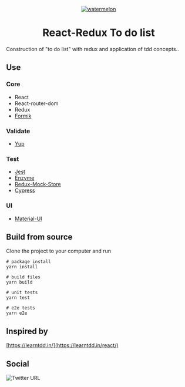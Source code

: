 <p align="center">
	<a href="https://github.com/Linusar/react-redux-tdd-todolist"  target="_blank">
	<img  align="center"  alt="watermelon"  src="https://github.com/Linusar/react-redux-tdd-todolist/src/images/pineapple.png.png"  />
	</a>
</p>

<h1 align="center">React-Redux To do list </h1>

<p>Construction of "to do list" with redux and application of tdd concepts..</p>

<h2>Use</h2>

<p>
<h3> Core </h3>

- React
- React-router-dom
- Redux
- [Formik](https://jaredpalmer.com/formik/)
  </p>

<p>

<p>
<h3> Validate </h3>

- [Yup](https://github.com/jquense/yup)

 </p>

<p>

<h3> Test </h3>

- [Jest](https://jestjs.io/)
- [Enzyme](https://airbnb.io/enzyme/)
- [Redux-Mock-Store](https://github.com/dmitry-zaets/redux-mock-store)
- [Cypress](https://www.cypress.io/)
  </p>

<p>

<h3> UI </h3>

- [Material-UI](https://material-ui.com)
  </p>

<h2>Build from source</h2>

Clone the project to your computer and run

```
# package install
yarn install

# build files
yarn build

# unit tests
yarn test

# e2e tests
yarn e2e

```

<h2>Inspired by</h2>

<p>

[https://learntdd.in/](https://learntdd.in/react/)

</p>

<h2>Social</h2>
<img  alt="Twitter URL"  src="https://img.shields.io/twitter/url/http/@Alejo40740246.svg?style=social">
